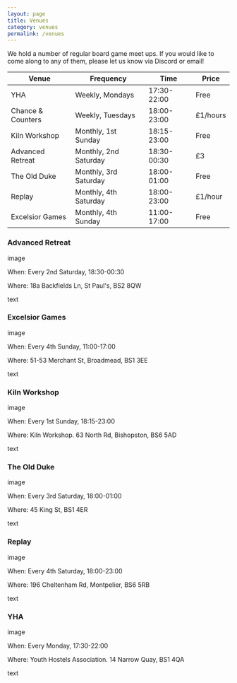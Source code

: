 ```yaml
---
layout: page
title: Venues
category: venues
permalink: /venues
---
```


We hold a number of regular board game meet ups. If you would like to come along to any of them, please let us know via Discord or email!

Venue            |  Frequency              |  Time          |  Price
---------------  |---------------------    |----------------|--------
YHA              |  Weekly, Mondays        |  17:30-22:00   |  Free
Chance & Counters | Weekly, Tuesdays       |  18:00-23:00   | £1/hours
Kiln Workshop    |  Monthly, 1st Sunday    |  18:15-23:00   | Free
Advanced Retreat  |  Monthly, 2nd Saturday |  18:30-00:30    |£3
The Old Duke     |   Monthly, 3rd Saturday | 18:00-01:00     | Free
Replay            | Monthly, 4th Saturday   |  18:00-23:00   | £1/hour
Excelsior Games | Monthly, 4th Sunday       | 11:00-17:00   | Free


### __Advanced Retreat__

  image

When: Every 2nd Saturday, 18:30-00:30

Where: 18a Backfields Ln, St Paul's, BS2 8QW
  
  text
  

### __Excelsior Games__

  image

When: Every 4th Sunday, 11:00-17:00

Where: 51-53 Merchant St, Broadmead, BS1 3EE

text


### __Kiln Workshop__
  
  image

When: Every 1st Sunday, 18:15-23:00

Where: Kiln Workshop. 63 North Rd, Bishopston, BS6 5AD
  
  text


### __The Old Duke__

  image

When: Every 3rd Saturday, 18:00-01:00

Where: 45 King St, BS1 4ER
  
  text
  

### __Replay__

  image

When: Every 4th Saturday, 18:00-23:00

Where: 196 Cheltenham Rd, Montpelier, BS6 5RB
  
  text

  
### __YHA__
  
  image

When: Every Monday, 17:30-22:00

Where: Youth Hostels Association. 14 Narrow Quay, BS1 4QA

text
